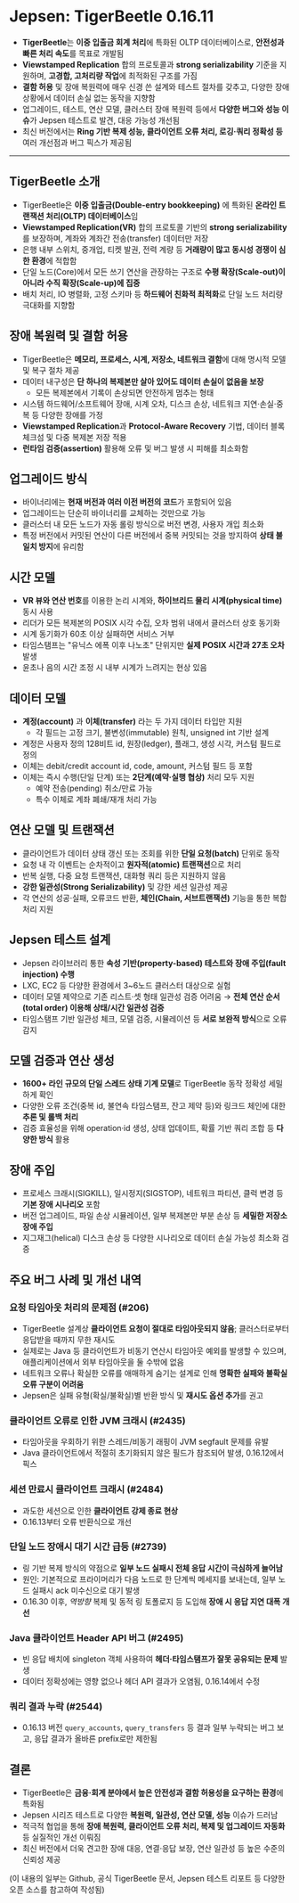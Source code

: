 # Jepsen: TigerBeetle 0.16.11


* **TigerBeetle**는 **이중 입출금 회계 처리**에 특화된 OLTP 데이터베이스로, **안전성과 빠른 처리 속도**를 목표로 개발됨
* **Viewstamped Replication** 합의 프로토콜과 **strong serializability** 기준을 지원하며, **고경합, 고처리량 작업**에 최적화된 구조를 가짐
* **결함 허용** 및 장애 복원력에 매우 신경 쓴 설계와 테스트 절차를 갖추고, 다양한 장애 상황에서 데이터 손실 없는 동작을 지향함
* 업그레이드, 테스트, 연산 모델, 클러스터 장애 복원력 등에서 **다양한 버그와 성능 이슈**가 Jepsen 테스트로 발견, 대응 가능성 개선됨
* 최신 버전에서는 **Ring 기반 복제 성능, 클라이언트 오류 처리, 로깅·쿼리 정확성 등** 여러 개선점과 버그 픽스가 제공됨

---

TigerBeetle 소개
--------------

* TigerBeetle은 **이중 입출금(Double-entry bookkeeping)** 에 특화된 **온라인 트랜잭션 처리(OLTP) 데이터베이스**임
* **Viewstamped Replication(VR)** 합의 프로토콜 기반의 **strong serializability**를 보장하며, 계좌와 계좌간 전송(transfer) 데이터만 저장
* 은행 내부 스위치, 중개업, 티켓 발권, 전력 계량 등 **거래량이 많고 동시성 경쟁이 심한 환경**에 적합함
* 단일 노드(Core)에서 모든 쓰기 연산을 관장하는 구조로 **수평 확장(Scale-out)이 아니라 수직 확장(Scale-up)에 집중**
* 배치 처리, IO 병렬화, 고정 스키마 등 **하드웨어 친화적 최적화**로 단일 노드 처리량 극대화를 지향함

장애 복원력 및 결함 허용
--------------

* TigerBeetle은 **메모리, 프로세스, 시계, 저장소, 네트워크 결함**에 대해 명시적 모델 및 복구 절차 제공
* 데이터 내구성은 **단 하나의 복제본만 살아 있어도 데이터 손실이 없음을 보장**
  + 모든 복제본에서 기록이 손상되면 안전하게 멈추는 형태
* 시스템 하드웨어/소프트웨어 장애, 시계 오차, 디스크 손상, 네트워크 지연·손실·중복 등 다양한 장애를 가정
* **Viewstamped Replication**과 **Protocol-Aware Recovery** 기법, 데이터 블록 체크섬 및 다중 복제본 저장 적용
* **런타임 검증(assertion)** 활용해 오류 및 버그 발생 시 피해를 최소화함

업그레이드 방식
--------

* 바이너리에는 **현재 버전과 여러 이전 버전의 코드**가 포함되어 있음
* 업그레이드는 단순히 바이너리를 교체하는 것만으로 가능
* 클러스터 내 모든 노드가 자동 롤링 방식으로 버전 변경, 사용자 개입 최소화
* 특정 버전에서 커밋된 연산이 다른 버전에서 중복 커밋되는 것을 방지하여 **상태 불일치 방지**에 유리함

시간 모델
-----

* **VR 뷰와 연산 번호**를 이용한 논리 시계와, **하이브리드 물리 시계(physical time)** 동시 사용
* 리더가 모든 복제본의 POSIX 시각 수집, 오차 범위 내에서 클러스터 상호 동기화
* 시계 동기화가 60초 이상 실패하면 서비스 거부
* 타임스탬프는 "유닉스 에폭 이후 나노초" 단위지만 **실제 POSIX 시간과 27초 오차** 발생
* 윤초나 음의 시간 조정 시 내부 시계가 느려지는 현상 있음

데이터 모델
------

* **계정(account)** 과 **이체(transfer)** 라는 두 가지 데이터 타입만 지원
  + 각 필드는 고정 크기, 불변성(immutable) 원칙, unsigned int 기반 설계
* 계정은 사용자 정의 128비트 id, 원장(ledger), 플래그, 생성 시각, 커스텀 필드로 정의
* 이체는 debit/credit account id, code, amount, 커스텀 필드 등 포함
* 이체는 즉시 수행(단일 단계) 또는 **2단계(예약·실행 협상)** 처리 모두 지원
  + 예약 전송(pending) 취소/만료 가능
  + 특수 이체로 계좌 폐쇄/재개 처리 가능

연산 모델 및 트랜잭션
------------

* 클라이언트가 데이터 상태 갱신 또는 조회를 위한 **단일 요청(batch)** 단위로 동작
* 요청 내 각 이벤트는 순차적이고 **원자적(atomic) 트랜잭션**으로 처리
* 반복 실행, 다중 요청 트랜잭션, 대화형 쿼리 등은 지원하지 않음
* **강한 일관성(Strong Serializability)** 및 강한 세션 일관성 제공
* 각 연산의 성공·실패, 오류코드 반환, **체인(Chain, 서브트랜잭션)** 기능을 통한 복합 처리 지원

Jepsen 테스트 설계
-------------

* Jepsen 라이브러리 통한 **속성 기반(property-based) 테스트와 장애 주입(fault injection) 수행**
* LXC, EC2 등 다양한 환경에서 3~6노드 클러스터 대상으로 실험
* 데이터 모델 제약으로 기존 리스트·셋 형태 일관성 검증 어려움 → **전체 연산 순서(total order) 이용해 상태/시간 일관성 검증**
* 타임스탬프 기반 일관성 체크, 모델 검증, 시뮬레이션 등 **서로 보완적 방식**으로 오류 감지

모델 검증과 연산 생성
------------

* **1600+ 라인 규모의 단일 스레드 상태 기계 모델**로 TigerBeetle 동작 정확성 세밀하게 확인
* 다양한 오류 조건(중복 id, 불연속 타임스탬프, 잔고 제약 등)와 링크드 체인에 대한 **추론 및 롤백 처리**
* 검증 효율성을 위해 operation·id 생성, 상태 업데이트, 확률 기반 쿼리 조합 등 **다양한 방식** 활용

장애 주입
-----

* 프로세스 크래시(SIGKILL), 일시정지(SIGSTOP), 네트워크 파티션, 클럭 변경 등 **기본 장애 시나리오** 포함
* 버전 업그레이드, 파일 손상 시뮬레이션, 일부 복제본만 부분 손상 등 **세밀한 저장소 장애 주입**
* 지그재그(helical) 디스크 손상 등 다양한 시나리오로 데이터 손실 가능성 최소화 검증

주요 버그 사례 및 개선 내역
----------------

### 요청 타임아웃 처리의 문제점 (#206)

* TigerBeetle 설계상 **클라이언트 요청이 절대로 타임아웃되지 않음**; 클러스터로부터 응답받을 때까지 무한 재시도
* 실제로는 Java 등 클라이언트가 비동기 연산시 타임아웃 예외를 발생할 수 있으며, 애플리케이션에서 외부 타임아웃을 둘 수밖에 없음
* 네트워크 오류나 확실한 오류를 애매하게 숨기는 설계로 인해 **명확한 실패와 불확실 오류 구분이 어려움**
* Jepsen은 실패 유형(확실/불확실)별 반환 방식 및 **재시도 옵션 추가**를 권고

### 클라이언트 오류로 인한 JVM 크래시 (#2435)

* 타임아웃을 우회하기 위한 스레드/비동기 래핑이 JVM segfault 문제를 유발
* Java 클라이언트에서 적절히 초기화되지 않은 필드가 참조되어 발생, 0.16.12에서 픽스

### 세션 만료시 클라이언트 크래시 (#2484)

* 과도한 세션으로 인한 **클라이언트 강제 종료 현상**
* 0.16.13부터 오류 반환식으로 개선

### 단일 노드 장애시 대기 시간 급등 (#2739)

* 링 기반 복제 방식의 약점으로 **일부 노드 실패시 전체 응답 시간이 극심하게 늘어남**
* 원인: 기본적으로 프라이머리가 다음 노드로 한 단계씩 메세지를 보내는데, 일부 노드 실패시 ack 미수신으로 대기 발생
* 0.16.30 이후, *역방향* 복제 및 동적 링 토폴로지 등 도입해 **장애 시 응답 지연 대폭 개선**

### Java 클라이언트 Header API 버그 (#2495)

* 빈 응답 배치에 singleton 객체 사용하여 **헤더·타임스탬프가 잘못 공유되는 문제** 발생
* 데이터 정확성에는 영향 없으나 헤더 API 결과가 오염됨, 0.16.14에서 수정

### 쿼리 결과 누락 (#2544)

* 0.16.13 버전 `query_accounts`, `query_transfers` 등 결과 일부 누락되는 버그 보고, 응답 결과가 올바른 prefix로만 제한됨

결론
--

* TigerBeetle은 **금융·회계 분야에서 높은 안전성과 결함 허용성을 요구하는 환경**에 특화됨
* Jepsen 시리즈 테스트로 다양한 **복원력, 일관성, 연산 모델, 성능** 이슈가 드러남
* 적극적 협업을 통해 **장애 복원력, 클라이언트 오류 처리, 복제 및 업그레이드 자동화** 등 실질적인 개선 이뤄짐
* 최신 버전에서 더욱 견고한 장애 대응, 연결·응답 보장, 연산 일관성 등 높은 수준의 신뢰성 제공

(이 내용의 일부는 Github, 공식 TigerBeetle 문서, Jepsen 테스트 리포트 등 다양한 오픈 소스를 참고하여 작성됨)

